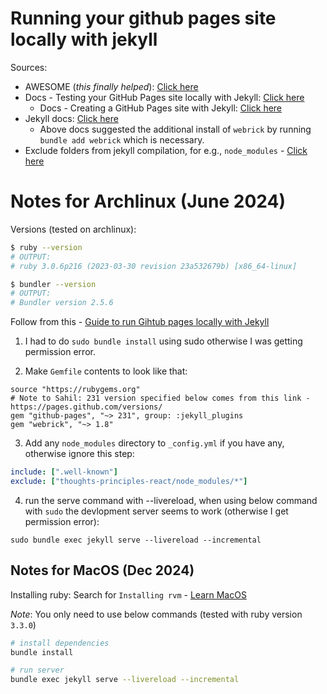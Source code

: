 # Running your github pages site locally with jekyll

Sources:
- AWESOME (*this finally helped*): [Click here](https://github.com/orgs/community/discussions/37669#discussioncomment-4079487)
- Docs - Testing your GitHub Pages site locally with Jekyll: [Click here](https://docs.github.com/en/pages/setting-up-a-github-pages-site-with-jekyll/testing-your-github-pages-site-locally-with-jekyll)
	- Docs - Creating a GitHub Pages site with Jekyll: [Click here](https://docs.github.com/en/pages/setting-up-a-github-pages-site-with-jekyll/creating-a-github-pages-site-with-jekyll)
- Jekyll docs: [Click here](https://jekyllrb.com/docs/)
	- Above docs suggested the additional install of `webrick` by running `bundle add webrick` which is necessary.
- Exclude folders from jekyll compilation, for e.g., `node_modules` - [Click here](https://talk.jekyllrb.com/t/can-i-exclude-files-in-my-project-folders-from-my-site/396)


# Notes for Archlinux (June 2024)

Versions (tested on archlinux): 

```bash
$ ruby --version
# OUTPUT:
# ruby 3.0.6p216 (2023-03-30 revision 23a532679b) [x86_64-linux]

$ bundler --version
# OUTPUT:
# Bundler version 2.5.6
```

Follow from this - [Guide to run Gihtub pages locally with Jekyll](https://github.com/orgs/community/discussions/37669#discussioncomment-4079487)

1. I had to do `sudo bundle install` using sudo otherwise I was getting permission error.

2. Make `Gemfile` contents to look like that:

```Gemfile
source "https://rubygems.org"
# Note to Sahil: 231 version specified below comes from this link - https://pages.github.com/versions/
gem "github-pages", "~> 231", group: :jekyll_plugins
gem "webrick", "~> 1.8"
```

3. Add any `node_modules` directory to `_config.yml` if you have any, otherwise ignore this step:

```yml
include: [".well-known"]
exclude: ["thoughts-principles-react/node_modules/*"]
```

4. run the serve command with --livereload, when using below command with `sudo` the devlopment server seems to work (otherwise I get permission error):

`sudo bundle exec jekyll serve --livereload --incremental`

## Notes for MacOS (Dec 2024)

Installing ruby: Search for `Installing rvm` - [Learn MacOS](https://docs.google.com/document/d/1d4Tq28JC17lFqkoz3lqodACnOlCihFj-MnzNb2Vcqd8/edit?tab=t.0#heading=h.lds1iinfg4rk)

*Note*: You only need to use below commands (tested with ruby version `3.3.0`)

```bash
# install dependencies
bundle install

# run server
bundle exec jekyll serve --livereload --incremental
```
